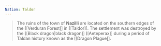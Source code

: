 ```yaml
---
Nation: Taldor
---
```


> The ruins of the town of **Nazilli** are located on the southern edges of the [[Verduran Forest]] in [[Taldor]]. The settlement was destroyed by the [[Black dragon|black dragon]] [[Aeteperax]] during a period of Taldan history known as the [[Dragon Plague]].








